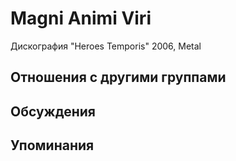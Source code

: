 # Magni Animi Viri

Дискография
"Heroes Temporis" 2006, Metal

## Отношения с другими группами


## Обсуждения


## Упоминания

